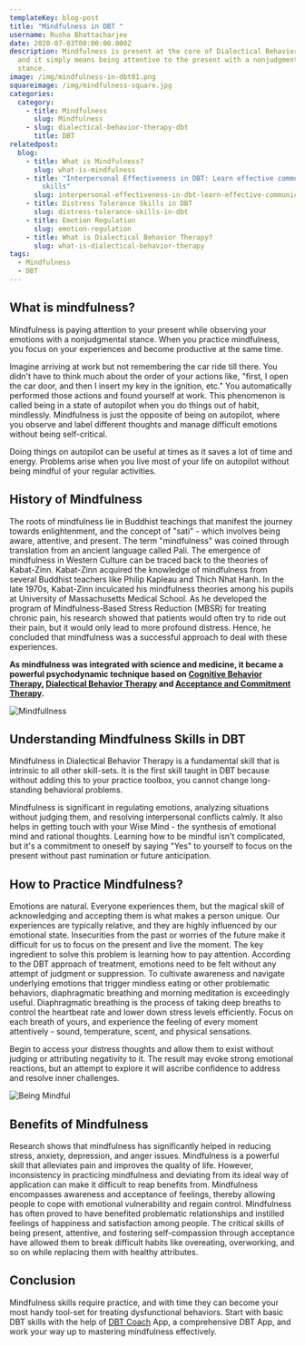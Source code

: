 ```yaml
---
templateKey: blog-post
title: "Mindfulness in DBT "
username: Rusha Bhattacharjee
date: 2020-07-03T00:00:00.000Z
description: Mindfulness is present at the core of Dialectical Behavior Therapy,
  and it simply means being attentive to the present with a nonjudgmental
  stance.
image: /img/mindfulness-in-dbt01.png
squareimage: /img/mindfulness-square.jpg
categories:
  category:
    - title: Mindfulness
      slug: Mindfulness
    - slug: dialectical-behavior-therapy-dbt
      title: DBT
relatedpost:
  blog:
    - title: What is Mindfulness?
      slug: what-is-mindfulness
    - title: "Interpersonal Effectiveness in DBT: Learn effective communication
        skills"
      slug: interpersonal-effectiveness-in-dbt-learn-effective-communication-skills
    - title: Distress Tolerance Skills in DBT
      slug: distress-tolerance-skills-in-dbt
    - title: Emotion Regulation
      slug: emotion-regulation
    - title: What is Dialectical Behavior Therapy?
      slug: what-is-dialectical-behavior-therapy
tags:
  - Mindfulness
  - DBT
---
```

<!--StartFragment-->

## What is mindfulness?

Mindfulness is paying attention to your present while observing your emotions with a nonjudgmental stance. When you practice mindfulness, you focus on your experiences and become productive at the same time.

Imagine arriving at work but not remembering the car ride till there. You didn't have to think much about the order of your actions like, "first, I open the car door, and then I insert my key in the ignition, etc." You automatically performed those actions and found yourself at work. This phenomenon is called being in a state of autopilot when you do things out of habit, mindlessly. Mindfulness is just the opposite of being on autopilot, where you observe and label different thoughts and manage difficult emotions without being self-critical.

Doing things on autopilot can be useful at times as it saves a lot of time and energy. Problems arise when you live most of your life on autopilot without being mindful of your regular activities.

<!--StartFragment-->

## History of Mindfulness

The roots of mindfulness lie in Buddhist teachings that manifest the journey towards enlightenment, and the concept of "sati" - which involves being aware, attentive, and present. The term "mindfulness" was coined through translation from an ancient language called Pali. The emergence of mindfulness in Western Culture can be traced back to the theories of Kabat-Zinn. Kabat-Zinn acquired the knowledge of mindfulness from several Buddhist teachers like Philip Kapleau and Thich Nhat Hanh. In the late 1970s, Kabat-Zinn inculcated his mindfulness theories among his pupils at University of Massachusetts Medical School. As he developed the program of Mindfulness-Based Stress Reduction (MBSR) for treating chronic pain, his research showed that patients would often try to ride out their pain, but it would only lead to more profound distress. Hence, he concluded that mindfulness was a successful approach to deal with these experiences.

**As mindfulness was integrated with science and medicine, it became a powerful psychodynamic technique based on [Cognitive Behavior Therapy](https://www.resiliens.com/cbt-companion/), [Dialectical Behavior Therapy](https://www.resiliens.com/dbt-coach/) and [Acceptance and Commitment Therapy](https://www.resiliens.com/act-coach/).**

![Mindfullness](/img/mindfulness-in-dbt01.png "Mindful ")

<!--EndFragment--><!--StartFragment-->

## Understanding Mindfulness Skills in DBT

Mindfulness in Dialectical Behavior Therapy is a fundamental skill that is intrinsic to all other skill-sets. It is the first skill taught in DBT because without adding this to your practice toolbox, you cannot change long-standing behavioral problems.

Mindfulness is significant in regulating emotions, analyzing situations without judging them, and resolving interpersonal conflicts calmly. It also helps in getting touch with your Wise Mind - the synthesis of emotional mind and rational thoughts. Learning how to be mindful isn't complicated, but it's a commitment to oneself by saying "Yes" to yourself to focus on the present without past rumination or future anticipation.

<!--StartFragment-->

## How to Practice Mindfulness?

Emotions are natural. Everyone experiences them, but the magical skill of acknowledging and accepting them is what makes a person unique. Our experiences are typically relative, and they are highly influenced by our emotional state. Insecurities from the past or worries of the future make it difficult for us to focus on the present and live the moment. The key ingredient to solve this problem is learning how to pay attention. According to the DBT approach of treatment, emotions need to be felt without any attempt of judgment or suppression. To cultivate awareness and navigate underlying emotions that trigger mindless eating or other problematic behaviors, diaphragmatic breathing and morning meditation is exceedingly useful. Diaphragmatic breathing is the process of taking deep breaths to control the heartbeat rate and lower down stress levels efficiently. Focus on each breath of yours, and experience the feeling of every moment attentively - sound, temperature, scent, and physical sensations.

Begin to access your distress thoughts and allow them to exist without judging or attributing negativity to it. The result may evoke strong emotional reactions, but an attempt to explore it will ascribe confidence to address and resolve inner challenges.

![Being Mindful ](/img/mindfulness-in-dbt02.png "How to practice Mindfulness? ")

<!--StartFragment-->

## Benefits of Mindfulness

Research shows that mindfulness has significantly helped in reducing stress, anxiety, depression, and anger issues. Mindfulness is a powerful skill that alleviates pain and improves the quality of life. However, inconsistency in practicing mindfulness and deviating from its ideal way of application can make it difficult to reap benefits from. Mindfulness encompasses awareness and acceptance of feelings, thereby allowing people to cope with emotional vulnerability and regain control. Mindfulness has often proved to have benefited problematic relationships and instilled feelings of happiness and satisfaction among people. The critical skills of being present, attentive, and fostering self-compassion through acceptance have allowed them to break difficult habits like overeating, overworking, and so on while replacing them with healthy attributes.

<!--StartFragment-->

## Conclusion

Mindfulness skills require practice, and with time they can become your most handy tool-set for treating dysfunctional behaviors. Start with basic DBT skills with the help of [](https://www.resiliens.com/)[DBT Coach](https://www.resiliens.com/dbt-coach) App, a comprehensive DBT App, and work your way up to mastering mindfulness effectively. 

<!--EndFragment-->

<!--EndFragment-->

<!--EndFragment-->

<!--EndFragment-->

<!--EndFragment-->
